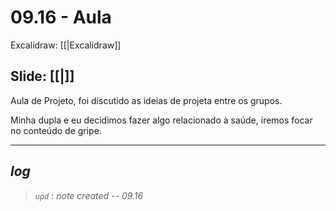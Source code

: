 # 09.16 - Aula

Excalidraw: [[|Excalidraw]]

## Slide: [[|]]

Aula de Projeto, foi discutido as ideias de projeta entre os grupos.

Minha dupla e eu decidimos fazer algo relacionado à saúde, iremos focar no conteúdo de gripe.

---

## ***log***

> *`upd`* : *note created -- 09.16*